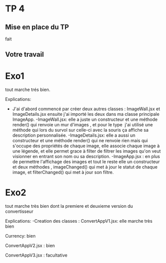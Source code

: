 # TP 4

## Mise en place du TP
fait

## Votre travail
# Exo1
tout marche trés bien.

Explications:
- J'ai d'abord commencé par créer deux autres classes : ImageWall.jsx et ImageDetails.jsx
ensuite j'ai importé les deux dans ma classe principale ImageApp.
-ImageWall.jsx: elle a juste un constructeur et une méthode render() qui renvoie un mur d'images , et pour le type <img/> j'ai utilisé une méthode qui lors du survol sur celle-ci avec la souris ça affiche sa description personnalisée.
-ImageDetails.jsx: elle a aussi un constructeur et une méthode render() qui ne renvoie rien mais qui s'occupe des propriétés de chaque image, elle associe chaque image à une légende, et elle permet grace à filter de filtrer les images qu'on veut visionner en entrant son nom ou sa description.
-ImageApp.jsx : en plus de permettre l'affichage des images et tout le reste elle un constructeur et deux méthodes , imageChanged() qui met à jour le statut de chaque image, et filterChanged() qui met à jour son filtre.


# Exo2
 tout marche très bien
dont la premiere et deuxieme version du convertisseur

Explications: 
-Creation des classes :
ConvertAppV1.jsx: elle marche très bien

Currency: bien

ConvertAppV2.jsx : bien

ConvertAppV3.jsx : facultative


